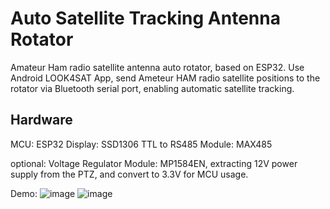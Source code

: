 # Auto Satellite Tracking Antenna Rotator
Amateur Ham radio satellite antenna auto rotator, based on ESP32. 
Use Android LOOK4SAT App, send Ameteur HAM radio satellite positions to the rotator via Bluetooth serial port, enabling automatic satellite tracking.

## Hardware
MCU: ESP32
Display: SSD1306
TTL to RS485 Module: MAX485

optional:
Voltage Regulator Module: MP1584EN, extracting 12V power supply from the PTZ, and convert to 3.3V for MCU usage.

Demo:
![image](https://github.com/thedonalddon/Sat-Antenna-Rotator/assets/43942741/d9639b92-4860-4a61-b26a-5ff2877d7408)
![image](https://github.com/thedonalddon/Sat-Antenna-Rotator/assets/43942741/41296b9e-caf3-4814-81f1-4360dfb08afa)
